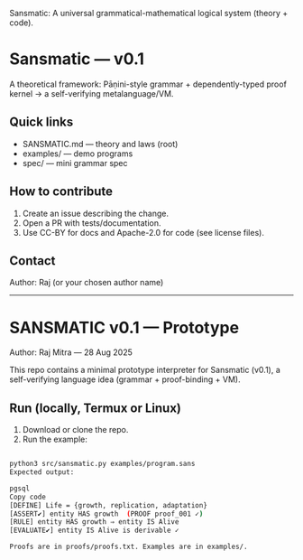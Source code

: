Sansmatic: A universal grammatical-mathematical logical system (theory + code).

# Sansmatic — v0.1

A theoretical framework: Pāṇini-style grammar + dependently-typed proof kernel → a self-verifying metalanguage/VM.

## Quick links
- SANSMATIC.md — theory and laws (root)
- examples/ — demo programs
- spec/ — mini grammar spec

## How to contribute
1. Create an issue describing the change.
2. Open a PR with tests/documentation.
3. Use CC-BY for docs and Apache-2.0 for code (see license files).

## Contact
Author: Raj (or your chosen author name)

_____________

# SANSMATIC v0.1 — Prototype

Author: Raj Mitra — 28 Aug 2025

This repo contains a minimal prototype interpreter for Sansmatic (v0.1),
a self-verifying language idea (grammar + proof-binding + VM).

## Run (locally, Termux or Linux)

1. Download or clone the repo.
2. Run the example:
```bash

python3 src/sansmatic.py examples/program.sans
Expected output:

pgsql
Copy code
[DEFINE] Life = {growth, replication, adaptation}
[ASSERT✔] entity HAS growth  (PROOF proof_001 ✓)
[RULE] entity HAS growth ⇒ entity IS Alive
[EVALUATE✔] entity IS Alive is derivable ✓

Proofs are in proofs/proofs.txt. Examples are in examples/.
